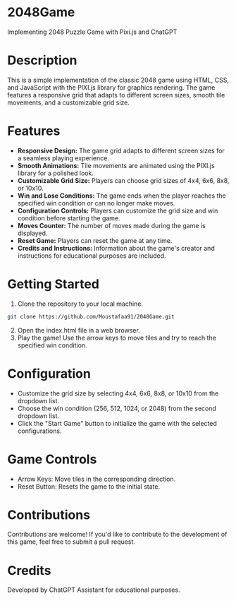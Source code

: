 # 2048Game
Implementing 2048 Puzzle Game with Pixi.js and ChatGPT

# Description
This is a simple implementation of the classic 2048 game using HTML, CSS, and JavaScript with the PIXI.js library for graphics rendering. The game features a responsive grid that adapts to different screen sizes, smooth tile movements, and a customizable grid size.

# Features
* **Responsive Design:** The game grid adapts to different screen sizes for a seamless playing experience.
* **Smooth Animations:** Tile movements are animated using the PIXI.js library for a polished look.
* **Customizable Grid Size:** Players can choose grid sizes of 4x4, 6x6, 8x8, or 10x10.
* **Win and Lose Conditions:** The game ends when the player reaches the specified win condition or can no longer make moves.
* **Configuration Controls:** Players can customize the grid size and win condition before starting the game.
* **Moves Counter:** The number of moves made during the game is displayed.
* **Reset Game:** Players can reset the game at any time.
* **Credits and Instructions:** Information about the game's creator and instructions for educational purposes are included.

# Getting Started
1. Clone the repository to your local machine.
```bash
git clone https://github.com/Moustafaa91/2048Game.git
```
2. Open the index.html file in a web browser.
3. Play the game! Use the arrow keys to move tiles and try to reach the specified win condition.

# Configuration
* Customize the grid size by selecting 4x4, 6x6, 8x8, or 10x10 from the dropdown list.
* Choose the win condition (256, 512, 1024, or 2048) from the second dropdown list.
* Click the "Start Game" button to initialize the game with the selected configurations.

# Game Controls
* Arrow Keys: Move tiles in the corresponding direction.
* Reset Button: Resets the game to the initial state.

# Contributions
Contributions are welcome! If you'd like to contribute to the development of this game, feel free to submit a pull request.

# Credits
Developed by ChatGPT Assistant for educational purposes.
